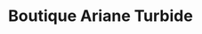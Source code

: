 ---
title: "Boutique Ariane Turbide"
url: /grande-riviere/boutique-ariane-turbide/
shop: Basteln
---